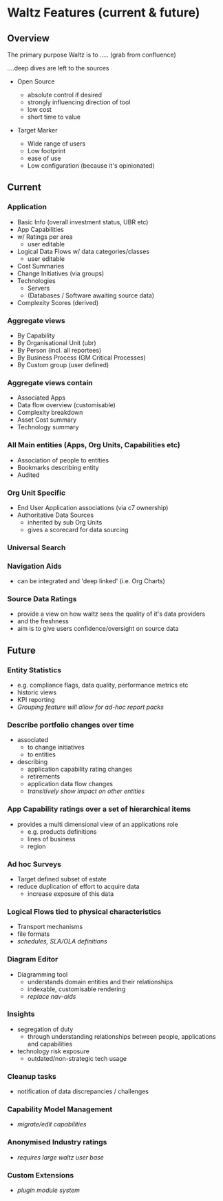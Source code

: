 # Waltz Features (current & future)

## Overview

The primary purpose Waltz is to ..... (grab from confluence)

....deep dives are left to the sources

- Open Source
    - absolute control if desired
    - strongly influencing direction of tool
    - low cost
    - short time to value

- Target Marker
    - Wide range of users
    - Low footprint
    - ease of use
    - Low configuration (because it's opinionated)



## Current


### Application
  - Basic Info (overall investment status, UBR etc)
  - App Capabilities
  - w/ Ratings per area
    - user editable
  - Logical Data Flows w/ data categories/classes
    - user editable
  - Cost Summaries
  - Change Initiatives (via groups)
  - Technologies
    - Servers
    - (Databases / Software awaiting source data)
  - Complexity Scores (derived)

### Aggregate views
  - By Capability
  - By Organisational Unit (ubr)
  - By Person (incl. all reportees)
  - By Business Process (GM Critical Processes)
  - By Custom group (user defined)

### Aggregate views contain
  - Associated Apps
  - Data flow overview (customisable)
  - Complexity breakdown
  - Asset Cost summary
  - Technology summary

### All Main entities (Apps, Org Units, Capabilities etc)
  - Association of people to entities
  - Bookmarks describing entity
  - Audited

### Org Unit Specific
  - End User Application associations (via c7 ownership)
  - Authoritative Data Sources
    - inherited by sub Org Units
    - gives a scorecard for data sourcing 

### Universal Search

### Navigation Aids
  - can be integrated and 'deep linked' (i.e. Org Charts)

### Source Data Ratings
  - provide a view on how waltz sees the quality of it's data providers
  - and the freshness
  - aim is to give users confidence/oversight on source data


## Future


### Entity Statistics
  - e.g. compliance flags, data quality, performance metrics etc
  - historic views
  - KPI reporting
  - *Grouping feature will allow for ad-hoc report packs*

### Describe portfolio changes over time
  - associated 
    - to change initiatives
    - to entities
  - describing
    - application capability rating changes
    - retirements
    - application data flow changes
    - *transitively show impact on other entities*

### App Capability ratings over a set of hierarchical items
  - provides a multi dimensional view of an applications role
    - e.g. products definitions
    - lines of business
    - region

### Ad hoc Surveys
  - Target defined subset of estate
  - reduce duplication of effort to acquire data
    - increase exposure of this data

### Logical Flows tied to physical characteristics
  - Transport mechanisms
  - file formats
  - *schedules, SLA/OLA definitions*

### Diagram Editor
  - Diagramming tool
    - understands domain entities and their relationships
    - indexable, customisable rendering
    - *replace nav-aids*

### Insights
  - segregation of duty
    - through understanding relationships between people, applications and capabilities
  - technology risk exposure
    - outdated/non-strategic tech usage

### Cleanup tasks
  - notification of data discrepancies / challenges

### Capability Model Management
  - *migrate/edit capabilities*

### Anonymised Industry ratings
  - *requires large waltz user base*

### Custom Extensions
  - *plugin module system*




